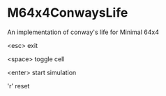 # M64x4ConwaysLife

An implementation of conway's life for Minimal 64x4

\<esc\>    exit

\<space\>  toggle cell

\<enter\>  start simulation

'r'      reset